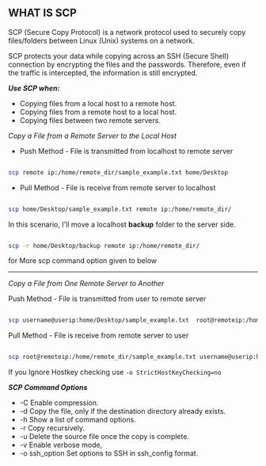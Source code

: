 ## WHAT IS SCP

SCP (Secure Copy Protocol) is a network protocol used to securely copy files/folders between Linux (Unix) systems on a network. 

SCP protects your data while copying across an SSH (Secure Shell) connection by encrypting the files and the passwords. 
Therefore, even if the traffic is intercepted, the information is still encrypted.


_**Use SCP when:**_

 * Copying files from a local host to a remote host.
 * Copying files from a remote host to a local host.
 * Copying files between two remote servers.


_Copy a File from a Remote Server to the Local Host_

* Push Method - File is transmitted from localhost to remote server 

```bash 

scp remote ip:/home/remote_dir/sample_example.txt home/Desktop

```

* Pull Method - File is receive from remote server to localhost

```bash

scp home/Desktop/sample_example.txt remote ip:/home/remote_dir/

```
In this scenario, I'll move a localhost **backup** folder to the server side.

```bash

scp -r home/Desktop/backup remote ip:/home/remote_dir/

```

for More scp command option given to below

---

_Copy a File from One Remote Server to Another_

Push Method - File is transmitted from user to remote server 
 

```bash

scp username@userip:home/Desktop/sample_example.txt  root@remoteip:/home/remote_dir/

```

Pull Method - File is receive from remote server to user
 

```bash

scp root@remoteip:/home/remote_dir/sample_example.txt username@userip:home/Desktop/

```

If you Ignore Hostkey checking use `-o StrictHostKeyChecking=no`

_**SCP Command Options**_

* -C	Enable compression.
* -d	Copy the file, only if the destination directory already exists.
* -h	Show a list of command options.
* -r	Copy recursively.
* -u	Delete the source file once the copy is complete.
* -v	Enable verbose mode,
* -o ssh_option	Set options to SSH in ssh_config format.



